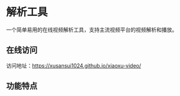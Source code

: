 # 解析工具

一个简单易用的在线视频解析工具，支持主流视频平台的视频解析和播放。

## 在线访问

访问地址：https://xusansui1024.github.io/xiaoxu-video/

## 功能特点 
